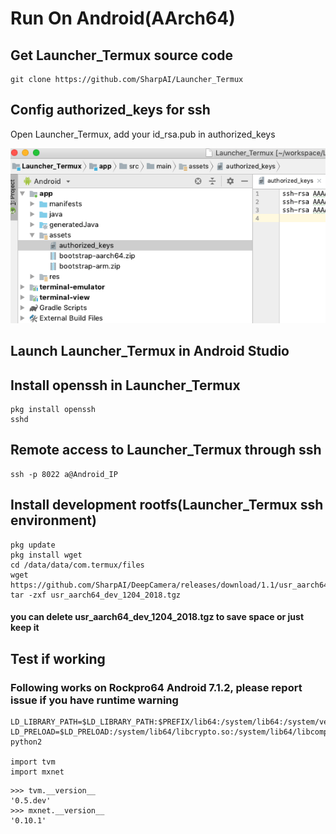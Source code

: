 # Run On Android(AArch64)

## Get Launcher_Termux source code
```
git clone https://github.com/SharpAI/Launcher_Termux
```

## Config authorized_keys for ssh
Open Launcher_Termux, add your id_rsa.pub in authorized_keys

![add authorized keys](../screenshots/add_authorized_keys.png)

## Launch Launcher_Termux in Android Studio

## Install openssh in Launcher_Termux

```
pkg install openssh
sshd
```

## Remote access to Launcher_Termux through ssh

```
ssh -p 8022 a@Android_IP
```

## Install development rootfs(Launcher_Termux ssh environment)

```
pkg update
pkg install wget
cd /data/data/com.termux/files
wget https://github.com/SharpAI/DeepCamera/releases/download/1.1/usr_aarch64_dev_1204_2018.tgz
tar -zxf usr_aarch64_dev_1204_2018.tgz
```
#### you can delete usr_aarch64_dev_1204_2018.tgz to save space or just keep it

## Test if working

### Following works on Rockpro64 Android 7.1.2, please report issue if you have runtime warning
```
LD_LIBRARY_PATH=$LD_LIBRARY_PATH:$PREFIX/lib64:/system/lib64:/system/vendor/lib64/egl:/system/vendor/lib64 LD_PRELOAD=$LD_PRELOAD:/system/lib64/libcrypto.so:/system/lib64/libcompiler_rt.so python2

import tvm
import mxnet
```
```
>>> tvm.__version__
'0.5.dev'
>>> mxnet.__version__
'0.10.1'
```
